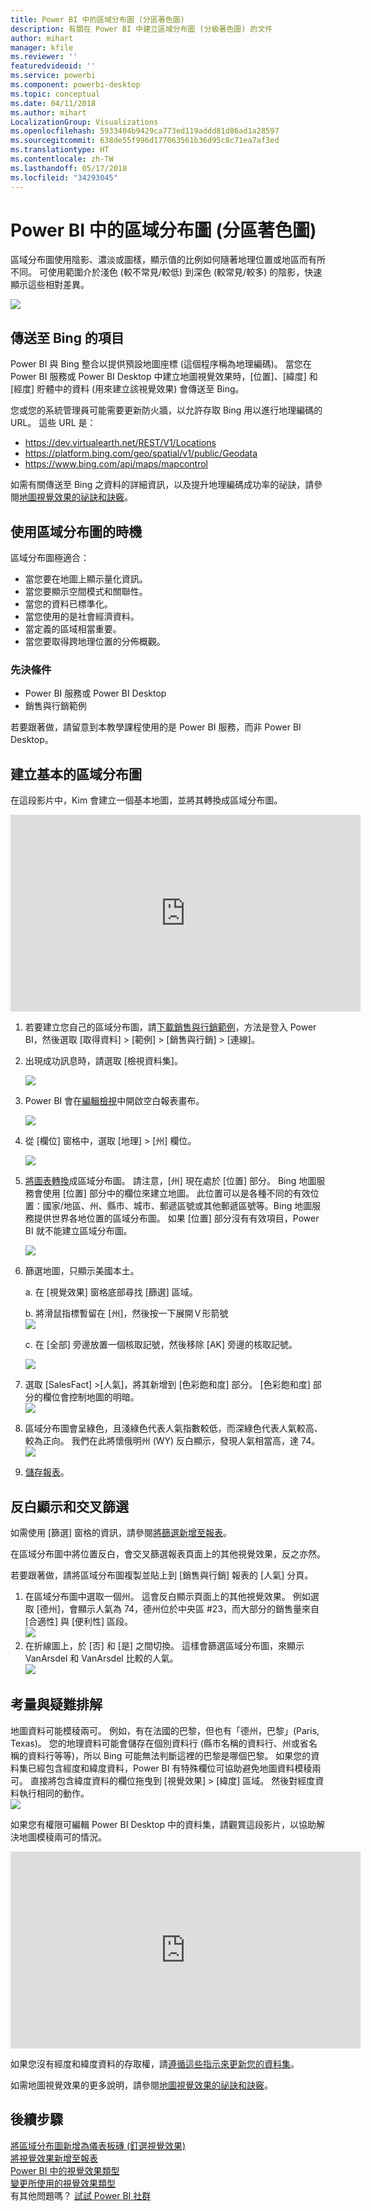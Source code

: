 ```yaml
---
title: Power BI 中的區域分布圖 (分區著色圖)
description: 有關在 Power BI 中建立區域分布圖 (分級著色圖) 的文件
author: mihart
manager: kfile
ms.reviewer: ''
featuredvideoid: ''
ms.service: powerbi
ms.component: powerbi-desktop
ms.topic: conceptual
ms.date: 04/11/2018
ms.author: mihart
LocalizationGroup: Visualizations
ms.openlocfilehash: 5933404b9429ca773ed119addd81d86ad1a28597
ms.sourcegitcommit: 638de55f996d177063561b36d95c8c71ea7af3ed
ms.translationtype: HT
ms.contentlocale: zh-TW
ms.lasthandoff: 05/17/2018
ms.locfileid: "34293045"
---
```

# <a name="filled-maps-choropleths-in-power-bi"></a>Power BI 中的區域分布圖 (分區著色圖)
區域分布圖使用陰影、濃淡或圖樣，顯示值的比例如何隨著地理位置或地區而有所不同。  可使用範圍介於淺色 (較不常見/較低) 到深色 (較常見/較多) 的陰影，快速顯示這些相對差異。    

![](media/power-bi-visualization-filled-maps-choropleths/large_map.png)

## <a name="what-is-sent-to-bing"></a>傳送至 Bing 的項目
Power BI 與 Bing 整合以提供預設地圖座標 (這個程序稱為地理編碼)。 當您在 Power BI 服務或 Power BI Desktop 中建立地圖視覺效果時，[位置]、[緯度] 和 [經度] 貯體中的資料 (用來建立該視覺效果) 會傳送至 Bing。

您或您的系統管理員可能需要更新防火牆，以允許存取 Bing 用以進行地理編碼的 URL。  這些 URL 是：
* https://dev.virtualearth.net/REST/V1/Locations
* https://platform.bing.com/geo/spatial/v1/public/Geodata
* https://www.bing.com/api/maps/mapcontrol

如需有關傳送至 Bing 之資料的詳細資訊，以及提升地理編碼成功率的祕訣，請參閱[地圖視覺效果的祕訣和訣竅](power-bi-map-tips-and-tricks.md)。

## <a name="when-to-use-a-filled-map"></a>使用區域分布圖的時機
區域分布圖極適合：

* 當您要在地圖上顯示量化資訊。
* 當您要顯示空間模式和關聯性。
* 當您的資料已標準化。
* 當您使用的是社會經濟資料。
* 當定義的區域相當重要。
* 當您要取得跨地理位置的分佈概觀。

### <a name="prerequisites"></a>先決條件
- Power BI 服務或 Power BI Desktop
- 銷售與行銷範例

若要跟著做，請留意到本教學課程使用的是 Power BI 服務，而非 Power BI Desktop。

## <a name="create-a-basic-filled-map"></a>建立基本的區域分布圖
在這段影片中，Kim 會建立一個基本地圖，並將其轉換成區域分布圖。

<iframe width="560" height="315" src="https://www.youtube.com/embed/ajTPGNpthcg" frameborder="0" allowfullscreen></iframe>


1. 若要建立您自己的區域分布圖，請[下載銷售與行銷範例](sample-datasets.md)，方法是登入 Power BI，然後選取 [取得資料] \> [範例] \> [銷售與行銷] \> [連線]。
2. 出現成功訊息時，請選取 [檢視資料集]。

   ![](media/power-bi-visualization-filled-maps-choropleths/power-bi-view-dataset.png)
3. Power BI 會在[編輯檢視](service-interact-with-a-report-in-editing-view.md)中開啟空白報表畫布。

    ![](media/power-bi-visualization-filled-maps-choropleths/power-bi-blank-canvas.png)
4. 從 [欄位] 窗格中，選取 [地理] \> [州] 欄位。    

   ![](media/power-bi-visualization-filled-maps-choropleths/img002.png)
5. [將圖表轉換](power-bi-report-change-visualization-type.md)成區域分布圖。 請注意，[州] 現在處於 [位置] 部分。 Bing 地圖服務會使用 [位置] 部分中的欄位來建立地圖。  此位置可以是各種不同的有效位置：國家/地區、州、縣市、城市、郵遞區號或其他郵遞區號等。Bing 地圖服務提供世界各地位置的區域分布圖。 如果 [位置] 部分沒有有效項目，Power BI 就不能建立區域分布圖。  

   ![](media/power-bi-visualization-filled-maps-choropleths/img003.png)
6. 篩選地圖，只顯示美國本土。

   a.  在 [視覺效果] 窗格底部尋找 [篩選] 區域。

   b.  將滑鼠指標暫留在 [州]，然後按一下展開Ｖ形箭號  
   ![](media/power-bi-visualization-filled-maps-choropleths/img004.png)

   c.  在 [全部] 旁邊放置一個核取記號，然後移除 [AK] 旁邊的核取記號。

   ![](media/power-bi-visualization-filled-maps-choropleths/img005.png)
7. 選取 [SalesFact] \>[人氣]，將其新增到 [色彩飽和度] 部分。 [色彩飽和度] 部分的欄位會控制地圖的明暗。  
   ![](media/power-bi-visualization-filled-maps-choropleths/power-bi-color-saturation.png)
8. 區域分布圖會呈綠色，且淺綠色代表人氣指數較低，而深綠色代表人氣較高、較為正向。  我們在此將懷俄明州 (WY) 反白顯示，發現人氣相當高，達 74。  
   ![](media/power-bi-visualization-filled-maps-choropleths/img007.png)
9. [儲存報表](service-report-save.md)。

## <a name="highlighting-and-cross-filtering"></a>反白顯示和交叉篩選
如需使用 [篩選] 窗格的資訊，請參閱[將篩選新增至報表](power-bi-report-add-filter.md)。

在區域分布圖中將位置反白，會交叉篩選報表頁面上的其他視覺效果，反之亦然。

若要跟著做，請將區域分布圖複製並貼上到 [銷售與行銷] 報表的 [人氣] 分頁。

1. 在區域分布圖中選取一個州。  這會反白顯示頁面上的其他視覺效果。 例如選取 [德州]，會顯示人氣為 74，德州位於中央區 \#23，而大部分的銷售量來自 [合適性] 與 [便利性] 區段。   
   ![](media/power-bi-visualization-filled-maps-choropleths/img008.png)
2. 在折線圖上，於 [否] 和 [是] 之間切換。 這樣會篩選區域分布圖，來顯示 VanArsdel 和 VanArsdel 比較的人氣。  
   ![](media/power-bi-visualization-filled-maps-choropleths/img009.gif)

## <a name="considerations-and-troubleshooting"></a>考量與疑難排解
地圖資料可能模稜兩可。  例如，有在法國的巴黎，但也有「德州，巴黎」(Paris, Texas)。 您的地理資料可能會儲存在個別資料行 (縣市名稱的資料行、州或省名稱的資料行等等)，所以 Bing 可能無法判斷這裡的巴黎是哪個巴黎。 如果您的資料集已經包含經度和緯度資料，Power BI 有特殊欄位可協助避免地圖資料模稜兩可。 直接將包含緯度資料的欄位拖曳到 [視覺效果] \> [緯度] 區域。  然後對經度資料執行相同的動作。  
![](media/power-bi-visualization-filled-maps-choropleths/pbi_latitude.png)

如果您有權限可編輯 Power BI Desktop 中的資料集，請觀賞這段影片，以協助解決地圖模稜兩可的情況。

<iframe width="560" height="315" src="https://www.youtube.com/embed/Co2z9b-s_yM" frameborder="0" allowfullscreen></iframe>

如果您沒有經度和緯度資料的存取權，請[遵循這些指示來更新您的資料集](https://support.office.com/article/Maps-in-Power-View-8A9B2AF3-A055-4131-A327-85CC835271F7)。

如需地圖視覺效果的更多說明，請參閱[地圖視覺效果的祕訣和訣竅](power-bi-map-tips-and-tricks.md)。

## <a name="next-steps"></a>後續步驟
[將區域分布圖新增為儀表板磚 (釘選視覺效果)](service-dashboard-tiles.md)    
 [將視覺效果新增至報表](power-bi-report-add-visualizations-i.md)  
 [Power BI 中的視覺效果類型](power-bi-visualization-types-for-reports-and-q-and-a.md)    
 [變更所使用的視覺效果類型](power-bi-report-change-visualization-type.md)      
有其他問題嗎？ [試試 Power BI 社群](http://community.powerbi.com/)

